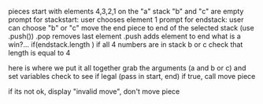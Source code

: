 <!-- **CODE PLAN/Pseudo code** -->

pieces start with elements 4,3,2,1 on the "a" stack
"b" and "c" are empty
prompt for stackstart: user chooses element 1
prompt for endstack: user can choose "b" or "c"
move the end piece to end of the selected stack (use .push())
.pop removes last element
.push adds element to end
what is a win?...
if(endstack.length )
if all 4 numbers are in stack b or c
check that length is equal to 4

here is where we put it all together
grab the arguments (a and b or c) and set variables
check to see if legal (pass in start, end)
if true, call move piece

if its not ok, display "invalid move", don't move piece
